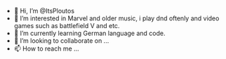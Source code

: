 - 👋 Hi, I’m @ItsPloutos
- 👀 I’m interested in Marvel and older music, i play dnd oftenly and video games such as battlefield V and etc.
- 🌱 I’m currently learning German language and code.
- 💞️ I’m looking to collaborate on ...
- 📫 How to reach me ...

<!---
ItsPloutos/ItsPloutos is a ✨ special ✨ repository because its `README.md` (this file) appears on your GitHub profile.
You can click the Preview link to take a look at your changes.
--->
